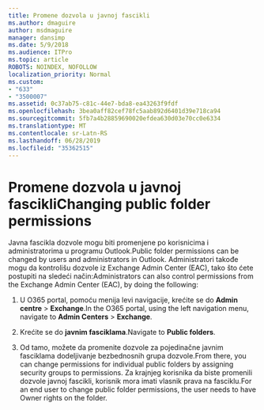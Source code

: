 ```yaml
---
title: Promene dozvola u javnoj fascikli
ms.author: dmaguire
author: msdmaguire
manager: dansimp
ms.date: 5/9/2018
ms.audience: ITPro
ms.topic: article
ROBOTS: NOINDEX, NOFOLLOW
localization_priority: Normal
ms.custom:
- "633"
- "3500007"
ms.assetid: 0c37ab75-c81c-44e7-bda8-ea43263f9fdf
ms.openlocfilehash: 3bea0aff82cef78fc5aab892d6401d39e718ca94
ms.sourcegitcommit: 5fb7a4b28859690020efdea630d03e70cc0e6334
ms.translationtype: MT
ms.contentlocale: sr-Latn-RS
ms.lasthandoff: 06/28/2019
ms.locfileid: "35362515"
---
```

# <a name="changing-public-folder-permissions"></a><span data-ttu-id="06ce5-102">Promene dozvola u javnoj fascikli</span><span class="sxs-lookup"><span data-stu-id="06ce5-102">Changing public folder permissions</span></span>

<span data-ttu-id="06ce5-103">Javna fascikla dozvole mogu biti promenjene po korisnicima i administratorima u programu Outlook.</span><span class="sxs-lookup"><span data-stu-id="06ce5-103">Public folder permissions can be changed by users and administrators in Outlook.</span></span> <span data-ttu-id="06ce5-104">Administratori takođe mogu da kontrolišu dozvole iz Exchange Admin Center (EAC), tako što ćete postupiti na sledeći način:</span><span class="sxs-lookup"><span data-stu-id="06ce5-104">Administrators can also control permissions from the Exchange Admin Center (EAC), by doing the following:</span></span>
  
1. <span data-ttu-id="06ce5-105">U O365 portal, pomoću menija levi navigacije, krećite se do **Admin centre** \> **Exchange**.</span><span class="sxs-lookup"><span data-stu-id="06ce5-105">In the O365 portal, using the left navigation menu, navigate to **Admin Centers** \> **Exchange**.</span></span>

2. <span data-ttu-id="06ce5-106">Krećite se do **javnim fasciklama**.</span><span class="sxs-lookup"><span data-stu-id="06ce5-106">Navigate to **Public folders**.</span></span>

3. <span data-ttu-id="06ce5-107">Od tamo, možete da promenite dozvole za pojedinačne javnim fasciklama dodeljivanje bezbednosnih grupa dozvole.</span><span class="sxs-lookup"><span data-stu-id="06ce5-107">From there, you can change permissions for individual public folders by assigning security groups to permissions.</span></span> <span data-ttu-id="06ce5-108">Za krajnjeg korisnika da biste promenili dozvole javnoj fascikli, korisnik mora imati vlasnik prava na fasciklu.</span><span class="sxs-lookup"><span data-stu-id="06ce5-108">For an end user to change public folder permissions, the user needs to have Owner rights on the folder.</span></span>
